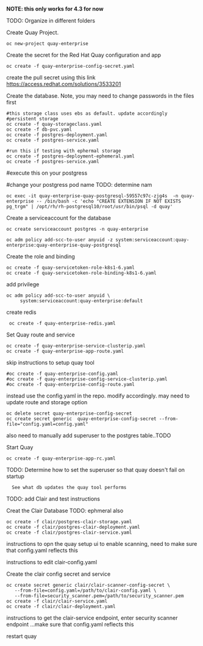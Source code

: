 **NOTE: this only works for 4.3 for now**

TODO: Organize in different folders

Create Quay Project.
```
oc new-project quay-enterprise
```

Create the secret for the Red Hat Quay configuration and app
```
oc create -f quay-enterprise-config-secret.yaml
```

create the pull secret using this link https://access.redhat.com/solutions/3533201


Create the database. Note, you may need to change passwords in the files first

```
#this storage class uses ebs as default. update accordingly
#persistent storage
oc create -f quay-storageclass.yaml
oc create -f db-pvc.yaml
oc create -f postgres-deployment.yaml
oc create -f postgres-service.yaml

#run this if testing with ephermal storage
oc create -f postgres-deployment-ephemeral.yaml
oc create -f postgres-service.yaml
```

#execute this on your postgress

#change your postgress pod name TODO: determine nam

```
oc exec -it quay-enterprise-quay-postgresql-59557c97c-zjg4s  -n quay-enterprise -- /bin/bash -c 'echo "CREATE EXTENSION IF NOT EXISTS pg_trgm" | /opt/rh/rh-postgresql10/root/usr/bin/psql -d quay'
```

Create a serviceaccount for the database
```
oc create serviceaccount postgres -n quay-enterprise

oc adm policy add-scc-to-user anyuid -z system:serviceaccount:quay-enterprise:quay-enterprise-quay-postgresql
```

Create the role and binding
```
oc create -f quay-servicetoken-role-k8s1-6.yaml
oc create -f quay-servicetoken-role-binding-k8s1-6.yaml
```

add privilege
```
oc adm policy add-scc-to-user anyuid \
     system:serviceaccount:quay-enterprise:default
```

create redis
```
 oc create -f quay-enterprise-redis.yaml
 ```


Set Quay route and service
```
oc create -f quay-enterprise-service-clusterip.yaml
oc create -f quay-enterprise-app-route.yaml
```
 skip instructions to setup quay tool
 ```
#oc create -f quay-enterprise-config.yaml
#oc create -f quay-enterprise-config-service-clusterip.yaml
#oc create -f quay-enterprise-config-route.yaml
```

 instead use the config.yaml in the repo. modify accordingly. may need to update route and storage option

```
oc delete secret quay-enterprise-config-secret
oc create secret generic  quay-enterprise-config-secret --from-file="config.yaml=config.yaml"
```

also need to manually add superuser to the  postgres table..TODO

Start Quay
 ```
oc create -f quay-enterprise-app-rc.yaml
```


TODO: Determine how to set the superuser so that quay doesn't fail on startup
     
      See what db updates the quay tool performs

TODO: add Clair and test instructions

Creat the Clair Database TODO: ephmeral also
```
oc create -f clair/postgres-clair-storage.yaml
oc create -f clair/postgres-clair-deployment.yaml
oc create -f clair/postgres-clair-service.yaml
```

instructions to opn the quay setup ui to enable scanning, need to make sure that config.yaml reflects this

instructions to edit clair-config.yaml


Create the clair config secret and service
```
oc create secret generic clair/clair-scanner-config-secret \
   --from-file=config.yaml=/path/to/clair-config.yaml \
   --from-file=security_scanner.pem=/path/to/security_scanner.pem
oc create -f clair/clair-service.yaml
oc create -f clair/clair-deployment.yaml
```

instructions to get the clair-service endpoint, enter security scanner endpoint ...make sure that config.yaml reflects this

restart quay